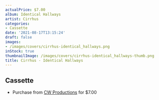 ```yaml
---
actualPrice: $7.00
album: Identical Hallways
artist: Cirrhus
categories:
- Cassette
date: '2021-08-17T13:15:24'
draft: false
images:
- /images/covers/cirrhus-identical_hallways.png
inStock: true
thumbnailImage: /images/covers/cirrhus-identical_hallways-thumb.png
title: Cirrhus - Identical Hallways
---
```


## Cassette
* Purchase from [CW Productions](https://shop.cwproductions.net/products/cirrhus-identical-hallways-tape) for $7.00
